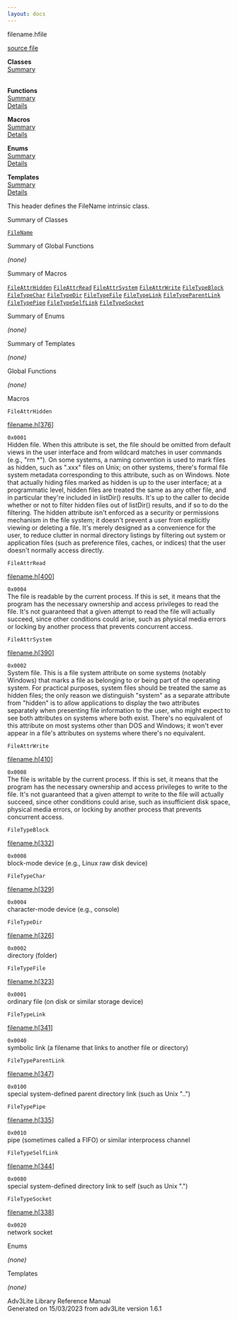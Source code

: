 ```yaml
---
layout: docs
---
```

<span class="title">filename.h</span><span class="type">file</span>

[source file](../source/filename.h.html)

**Classes**  
[Summary](#_ClassSummary_)  
 

**Functions**  
[Summary](#_FunctionSummary_)  
[Details](#_Functions_)

**Macros**  
[Summary](#_MacroSummary_)  
[Details](#_Macros_)

**Enums**  
[Summary](#_EnumSummary_)  
[Details](#_Enums_)

**Templates**  
[Summary](#_TemplateSummary_)  
[Details](#_Templates_)



This header defines the FileName intrinsic class.



<span id="_ClassSummary_"></span>



<span class="hdln">Summary of Classes</span>  



[`FileName`](../object/FileName.html)
<span id="FunctionSummary_"></span>



<span class="hdln">Summary of Global Functions</span>  



*(none)* <span id="_MacroSummary_"></span>



<span class="hdln">Summary of Macros</span>  



[`FileAttrHidden`](#FileAttrHidden) [`FileAttrRead`](#FileAttrRead) [`FileAttrSystem`](#FileAttrSystem) [`FileAttrWrite`](#FileAttrWrite) [`FileTypeBlock`](#FileTypeBlock) [`FileTypeChar`](#FileTypeChar) [`FileTypeDir`](#FileTypeDir) [`FileTypeFile`](#FileTypeFile) [`FileTypeLink`](#FileTypeLink) [`FileTypeParentLink`](#FileTypeParentLink) [`FileTypePipe`](#FileTypePipe) [`FileTypeSelfLink`](#FileTypeSelfLink) [`FileTypeSocket`](#FileTypeSocket)

<span id="_EnumSummary_"></span>



<span class="hdln">Summary of Enums</span>  



*(none)* <span id="_TemplateSummary_"></span>



<span class="hdln">Summary of Templates</span>  



*(none)* <span id="_Functions_"></span>



<span class="hdln">Global Functions</span>  



*(none)* <span id="_Macros_"></span>



<span class="hdln">Macros</span>  



<span id="FileAttrHidden"></span>

`FileAttrHidden`

[filename.h](../file/filename.h.html)\[[376](../source/filename.h.html#376)\]



`0x0001`  
Hidden file. When this attribute is set, the file should be omitted from
default views in the user interface and from wildcard matches in user
commands (e.g., "rm \*"). On some systems, a naming convention is used
to mark files as hidden, such as ".xxx" files on Unix; on other systems,
there's formal file system metadata corresponding to this attribute,
such as on Windows. Note that actually hiding files marked as hidden is
up to the user interface; at a programmatic level, hidden files are
treated the same as any other file, and in particular they're included
in listDir() results. It's up to the caller to decide whether or not to
filter hidden files out of listDir() results, and if so to do the
filtering. The hidden attribute isn't enforced as a security or
permissions mechanism in the file system; it doesn't prevent a user from
explicitly viewing or deleting a file. It's merely designed as a
convenience for the user, to reduce clutter in normal directory listings
by filtering out system or application files (such as preference files,
caches, or indices) that the user doesn't normally access directly.



<span id="FileAttrRead"></span>

`FileAttrRead`

[filename.h](../file/filename.h.html)\[[400](../source/filename.h.html#400)\]



`0x0004`  
The file is readable by the current process. If this is set, it means
that the program has the necessary ownership and access privileges to
read the file. It's not guaranteed that a given attempt to read the file
will actually succeed, since other conditions could arise, such as
physical media errors or locking by another process that prevents
concurrent access.



<span id="FileAttrSystem"></span>

`FileAttrSystem`

[filename.h](../file/filename.h.html)\[[390](../source/filename.h.html#390)\]



`0x0002`  
System file. This is a file system attribute on some systems (notably
Windows) that marks a file as belonging to or being part of the
operating system. For practical purposes, system files should be treated
the same as hidden files; the only reason we distinguish "system" as a
separate attribute from "hidden" is to allow applications to display the
two attributes separately when presenting file information to the user,
who might expect to see both attributes on systems where both exist.
There's no equivalent of this attribute on most systems other than DOS
and Windows; it won't ever appear in a file's attributes on systems
where there's no equivalent.



<span id="FileAttrWrite"></span>

`FileAttrWrite`

[filename.h](../file/filename.h.html)\[[410](../source/filename.h.html#410)\]



`0x0008`  
The file is writable by the current process. If this is set, it means
that the program has the necessary ownership and access privileges to
write to the file. It's not guaranteed that a given attempt to write to
the file will actually succeed, since other conditions could arise, such
as insufficient disk space, physical media errors, or locking by another
process that prevents concurrent access.



<span id="FileTypeBlock"></span>

`FileTypeBlock`

[filename.h](../file/filename.h.html)\[[332](../source/filename.h.html#332)\]



`0x0008`  
block-mode device (e.g., Linux raw disk device)



<span id="FileTypeChar"></span>

`FileTypeChar`

[filename.h](../file/filename.h.html)\[[329](../source/filename.h.html#329)\]



`0x0004`  
character-mode device (e.g., console)



<span id="FileTypeDir"></span>

`FileTypeDir`

[filename.h](../file/filename.h.html)\[[326](../source/filename.h.html#326)\]



`0x0002`  
directory (folder)



<span id="FileTypeFile"></span>

`FileTypeFile`

[filename.h](../file/filename.h.html)\[[323](../source/filename.h.html#323)\]



`0x0001`  
ordinary file (on disk or similar storage device)



<span id="FileTypeLink"></span>

`FileTypeLink`

[filename.h](../file/filename.h.html)\[[341](../source/filename.h.html#341)\]



`0x0040`  
symbolic link (a filename that links to another file or directory)



<span id="FileTypeParentLink"></span>

`FileTypeParentLink`

[filename.h](../file/filename.h.html)\[[347](../source/filename.h.html#347)\]



`0x0100`  
special system-defined parent directory link (such as Unix "..")



<span id="FileTypePipe"></span>

`FileTypePipe`

[filename.h](../file/filename.h.html)\[[335](../source/filename.h.html#335)\]



`0x0010`  
pipe (sometimes called a FIFO) or similar interprocess channel



<span id="FileTypeSelfLink"></span>

`FileTypeSelfLink`

[filename.h](../file/filename.h.html)\[[344](../source/filename.h.html#344)\]



`0x0080`  
special system-defined directory link to self (such as Unix ".")



<span id="FileTypeSocket"></span>

`FileTypeSocket`

[filename.h](../file/filename.h.html)\[[338](../source/filename.h.html#338)\]



`0x0020`  
network socket



<span id="_Enums_"></span>



<span class="hdln">Enums</span>  



*(none)* <span id="_Templates_"></span>



<span class="hdln">Templates</span>  



*(none)*



Adv3Lite Library Reference Manual  
Generated on 15/03/2023 from adv3Lite version 1.6.1


